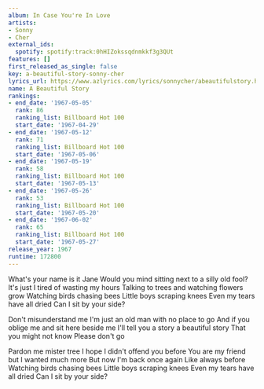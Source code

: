 ```yaml
---
album: In Case You're In Love
artists:
- Sonny
- Cher
external_ids:
  spotify: spotify:track:0hHIZokssqdnmkkf3g3QUt
features: []
first_released_as_single: false
key: a-beautiful-story-sonny-cher
lyrics_url: https://www.azlyrics.com/lyrics/sonnycher/abeautifulstory.html
name: A Beautiful Story
rankings:
- end_date: '1967-05-05'
  rank: 86
  ranking_list: Billboard Hot 100
  start_date: '1967-04-29'
- end_date: '1967-05-12'
  rank: 71
  ranking_list: Billboard Hot 100
  start_date: '1967-05-06'
- end_date: '1967-05-19'
  rank: 58
  ranking_list: Billboard Hot 100
  start_date: '1967-05-13'
- end_date: '1967-05-26'
  rank: 53
  ranking_list: Billboard Hot 100
  start_date: '1967-05-20'
- end_date: '1967-06-02'
  rank: 65
  ranking_list: Billboard Hot 100
  start_date: '1967-05-27'
release_year: 1967
runtime: 172800
---
```

What's your name is it Jane
Would you mind sitting next to a silly old fool?
It's just I tired of wasting my hours
Talking to trees and watching flowers grow
Watching birds chasing bees
Little boys scraping knees
Even my tears have all dried
Can I sit by your side?


Don't misunderstand me
I'm just an old man with no place to go
And if you oblige me and sit here beside me
I'll tell you a story a beautiful story
That you might not know Please don't go

Pardon me mister tree
I hope I didn't offend you before
You are my friend but I wanted much more
But now I'm back once again
Like always before
Watching birds chasing bees
Little boys scraping knees
Even my tears have all dried
Can I sit by your side?
